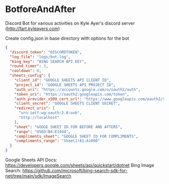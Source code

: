 # BotforeAndAfter

Discord Bot for various activities on Kyle Ayer's discord server (http://fart.kyleayers.com)

Create config.json in base directory with options for the bot

```json
{
  "discord_token": "DISCORDTOKEN",
  "log_file": "logs/bot.log",
  "bing_key": "BING SEARCH API KEY",
  "round_timer": 3,
  "cooldown": 0,
  "sheets_config": {
    "client_id": "GOOGLE SHEETS API CLIENT ID",
    "project_id": "GOOGLE SHEETS API PROJECT ID",
    "auth_uri": "https://accounts.google.com/o/oauth2/auth",
    "token_uri": "https://oauth2.googleapis.com/token",
    "auth_provider_x509_cert_url": "https://www.googleapis.com/oauth2/v1/certs",
    "client_secret": "GOOGLE SHEETS CLIENT SECRET",
    "redirect_uris": [
      "urn:ietf:wg:oauth:2.0:oob",
      "http://localhost"
    ],
    "sheet": "GOOGE SHEET ID FOR BEFORE AND AFTERS",
    "range": "USED!B4:E1444",
    "compliments_sheet": "GOOGLE SHEET ID FOR COMPLIMENTS",
    "compliments_range": "Sheet1!A1:A1000"
  }
}
```

Google Sheets API Docs: https://developers.google.com/sheets/api/quickstart/dotnet
Bing Image Search: https://github.com/microsoft/bing-search-sdk-for-net/tree/main/sdk/ImageSearch
